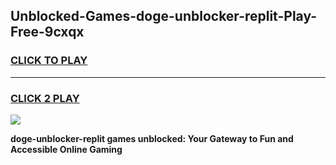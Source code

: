 
## Unblocked-Games-doge-unblocker-replit-Play-Free-9cxqx
<h3>
<a href="https://premium76.site?title=doge-unblocker-replit&ref=23A">CLICK TO PLAY</a></h3>
<hr>

<h3>
<a href="https://premium76.site?title=doge-unblocker-replit&ref=23A">CLICK 2 PLAY</a>
  
</h3>

<a href="https://premium76.site?title=doge-unblocker-replit&ref=23A"><img src="https://clearcache.store/games.png"></a>


**doge-unblocker-replit games unblocked: Your Gateway to Fun and Accessible Online Gaming**
